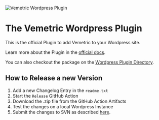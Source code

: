 ![Vemetric Wordpress Plugin](https://github.com/user-attachments/assets/781544b0-d1aa-4d43-813d-a5609d20d23b)

# The Vemetric Wordpress Plugin

This is the official Plugin to add Vemetric to your Wordpress site.

Learn more about the Plugin in the [official docs](https://vemetric.com/docs/installation/wordpress).

You can also checkout the package on the [Wordpress Plugin Directory](https://wordpress.org/plugins/vemetric).

## How to Release a new Version

1. Add a new Changelog Entry in the `readme.txt`
2. Start the `Release` GitHub Action
3. Download the .zip file from the GitHub Action Artifacts
4. Test the changes on a local Wordpress Instance
5. Submit the changes to SVN as described [here](https://developer.wordpress.org/plugins/wordpress-org/how-to-use-subversion/#editing-existing-files).
